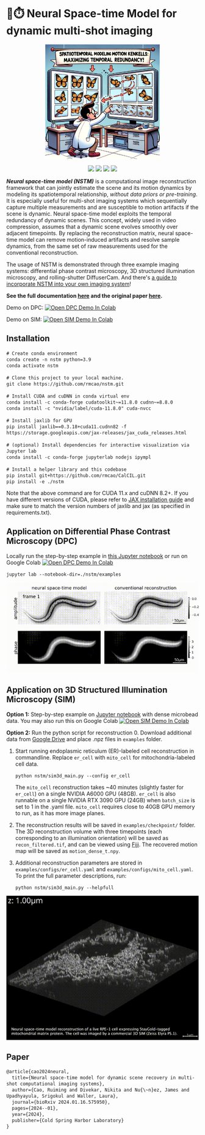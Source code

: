 # 🚀⏱️ Neural Space-time Model for dynamic multi-shot imaging
<p align="center">
<img src="assets/spacetime_cover_by_DALLE.png" alt="drawing" width="300"/>
</p>

<p align="center">
    <a style="text-decoration:none !important;" alt="project page"><img src="https://img.shields.io/badge/Project_Page-coming_soon-blue" /></a>
    <a style="text-decoration:none !important;" href="https://nstm.readthedocs.io/en/latest/" alt="documentation"> <img src="https://img.shields.io/badge/API-docs-34B167" /></a>
    <a style="text-decoration:none !important;" href="https://www.biorxiv.org/content/10.1101/2024.01.16.575950" alt="paper"> <img src="https://img.shields.io/badge/bioRxiv-2024.01.16.575950-b31b1b.svg?style=flat" /></a>
    <a style="text-decoration:none !important;" href="https://opensource.org/licenses/BSD-3-Clause" alt="License"><img src="https://img.shields.io/badge/License-BSD%203--Clause-blue.svg" /></a>
</p>


**_Neural space-time model (NSTM)_** is a computational image reconstruction framework that can jointly estimate the scene and its motion dynamics by modeling its spatiotemporal relationship, _without data priors or pre-training_. 
It is especially useful for multi-shot imaging systems which sequentially capture multiple measurements and are susceptible to motion artifacts if the scene is dynamic. 
Neural space-time model exploits the temporal redundancy of dynamic scenes. This concept, widely used in video compression, assumes that a dynamic scene evolves smoothly over adjacent timepoints.
By replacing the reconstruction matrix, neural space-time model can remove motion-induced artifacts and resolve sample dynamics, from the same set of raw measurements used for the conventional reconstruction.

The usage of NSTM is demonstrated through three example imaging systems: differential phase contrast microscopy, 3D structured illumination microscopy, and rolling-shutter DiffuserCam. 
And there's [a guide to incorporate NSTM into your own imaging system](https://nstm.readthedocs.io/en/latest/nstm_on_new_system.html)!

**See the full documentation [here](https://nstm.readthedocs.io/en/latest/) and the original paper [here](https://www.biorxiv.org/content/10.1101/2024.01.16.575950).**

Demo on DPC: [![Open DPC Demo In Colab](https://colab.research.google.com/assets/colab-badge.svg)](https://colab.research.google.com/drive/1QNcRaNjG1CG58ffUURnYPWeIZMuuidZI?usp=sharing)

Demo on SIM: [![Open SIM Demo In Colab](https://colab.research.google.com/assets/colab-badge.svg)](https://colab.research.google.com/drive/1rxRBrBgQgedR4DW7wITcdJVFVCqC0dcQ?usp=sharing)

## Installation

```
# Create conda environment
conda create -n nstm python=3.9
conda activate nstm

# Clone this project to your local machine.
git clone https://github.com/rmcao/nstm.git

# Install CUDA and cuDNN in conda virtual env
conda install -c conda-forge cudatoolkit~=11.8.0 cudnn~=8.8.0
conda install -c "nvidia/label/cuda-11.8.0" cuda-nvcc

# Install jaxlib for GPU
pip install jaxlib==0.3.18+cuda11.cudnn82 -f https://storage.googleapis.com/jax-releases/jax_cuda_releases.html

# (optional) Install dependencies for interactive visualization via Jupyter lab
conda install -c conda-forge jupyterlab nodejs ipympl

# Install a helper library and this codebase
pip install git+https://github.com/rmcao/CalCIL.git
pip install -e ./nstm
```

Note that the above command are for CUDA 11.x and cuDNN 8.2+. If you have different versions of CUDA, please refer to [JAX installation guide](https://jax.readthedocs.io/en/latest/installation.html) and make sure to match the version numbers of jaxlib and jax (as specified in requirements.txt).

## Application on Differential Phase Contrast Microscopy (DPC)
Locally run the step-by-step example in [this Jupyter notebook](examples/notebook-DPC.ipynb) or run on Google Colab [![Open DPC Demo In Colab](https://colab.research.google.com/assets/colab-badge.svg)](https://colab.research.google.com/drive/1QNcRaNjG1CG58ffUURnYPWeIZMuuidZI?usp=sharing)
   ```
   jupyter lab --notebook-dir=./nstm/examples
   ```

![DPC results](assets/DPC-c-elegans.gif)

## Application on 3D Structured Illumination Microscopy (SIM)

**Option 1:** Step-by-step example on [Jupyter notebook](examples/notebook-SIM.ipynb) with dense microbead data. You may also run this on Google Colab [![Open SIM Demo In Colab](https://colab.research.google.com/assets/colab-badge.svg)](https://colab.research.google.com/drive/1rxRBrBgQgedR4DW7wITcdJVFVCqC0dcQ?usp=sharing)

**Option 2:** Run the python script for reconstruction
0. Download additional data from [Google Drive](https://drive.google.com/drive/folders/1GkjU4gFv-DswJnui4WiVChe6Lz5RBau1) and place .npz files in `examples` folder.
1. Start running endoplasmic reticulum (ER)-labeled cell reconstruction in commandline. Replace `er_cell` with `mito_cell` for mitochondria-labeled cell data.
   ```
   python nstm/sim3d_main.py --config er_cell
   ```
   The `mito_cell` reconstruction takes ~40 minutes (slightly faster for `er_cell`) on a single NVIDIA A6000 GPU (48GB). `er_cell` is also runnable on a single NVIDIA RTX 3090 GPU (24GB) when `batch_size` is set to 1 in the .yaml file. `mito_cell` requires close to 40GB GPU memory to run, as it has more image planes.
2. The reconstruction results will be saved in `examples/checkpoint/` folder. The 3D reconstruction volume with three timepoints (each corresponding to an illumination orientation) will be saved as `recon_filtered.tif`, and can be viewed using [Fiji](https://imagej.net/Fiji/Downloads). The recovered motion map will be saved as `motion_dense_t.npy`.

3. Additional reconstruction parameters are stored in `examples/configs/er_cell.yaml` and `examples/configs/mito_cell.yaml`. To print the full parameter descriptions, run:
   ```
   python nstm/sim3d_main.py --helpfull
   ```

![3D SIM results](assets/SIM-mito.gif)

## Paper
```
@article{cao2024neural,
  title={Neural space-time model for dynamic scene recovery in multi-shot computational imaging systems},
  author={Cao, Ruiming and Divekar, Nikita and Nu{\~n}ez, James and Upadhyayula, Srigokul and Waller, Laura},
  journal={bioRxiv 2024.01.16.575950},
  pages={2024--01},
  year={2024},
  publisher={Cold Spring Harbor Laboratory}
}
```